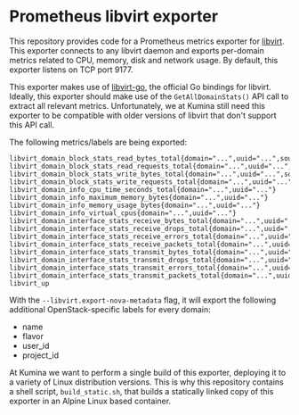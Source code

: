 # Prometheus libvirt exporter

This repository provides code for a Prometheus metrics exporter
for [libvirt](https://libvirt.org/). This exporter connects to any
libvirt daemon and exports per-domain metrics related to CPU, memory,
disk and network usage. By default, this exporter listens on TCP port
9177.

This exporter makes use of
[libvirt-go](https://github.com/libvirt/libvirt-go), the official Go
bindings for libvirt. Ideally, this exporter should make use of the
`GetAllDomainStats()` API call to extract all relevant metrics.
Unfortunately, we at Kumina still need this exporter to be compatible
with older versions of libvirt that don't support this API call.

The following metrics/labels are being exported:

```
libvirt_domain_block_stats_read_bytes_total{domain="...",uuid="...",source_file="...",target_device="..."}
libvirt_domain_block_stats_read_requests_total{domain="...",uuid="...",source_file="...",target_device="..."}
libvirt_domain_block_stats_write_bytes_total{domain="...",uuid="...",source_file="...",target_device="..."}
libvirt_domain_block_stats_write_requests_total{domain="...",uuid="...",source_file="...",target_device="..."}
libvirt_domain_info_cpu_time_seconds_total{domain="...",uuid="..."}
libvirt_domain_info_maximum_memory_bytes{domain="...",uuid="..."}
libvirt_domain_info_memory_usage_bytes{domain="...",uuid="..."}
libvirt_domain_info_virtual_cpus{domain="...",uuid="..."}
libvirt_domain_interface_stats_receive_bytes_total{domain="...",uuid="...",source_bridge="...",target_device="..."}
libvirt_domain_interface_stats_receive_drops_total{domain="...",uuid="...",source_bridge="...",target_device="..."}
libvirt_domain_interface_stats_receive_errors_total{domain="...",uuid="...",source_bridge="...",target_device="..."}
libvirt_domain_interface_stats_receive_packets_total{domain="...",uuid="...",source_bridge="...",target_device="..."}
libvirt_domain_interface_stats_transmit_bytes_total{domain="...",uuid="...",source_bridge="...",target_device="..."}
libvirt_domain_interface_stats_transmit_drops_total{domain="...",uuid="...",source_bridge="...",target_device="..."}
libvirt_domain_interface_stats_transmit_errors_total{domain="...",uuid="...",source_bridge="...",target_device="..."}
libvirt_domain_interface_stats_transmit_packets_total{domain="...",uuid="...",source_bridge="...",target_device="..."}
libvirt_up
```

With the `--libvirt.export-nova-metadata` flag, it will export the following additional OpenStack-specific labels for every domain:

- name
- flavor
- user_id
- project_id

At Kumina we want to perform a single build of this exporter, deploying
it to a variety of Linux distribution versions. This is why this
repository contains a shell script, `build_static.sh`, that builds a
statically linked copy of this exporter in an Alpine Linux based
container.
